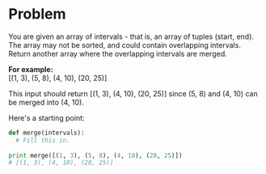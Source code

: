 # Problem

You are given an array of intervals - that is, an array of tuples (start, end). The array may not be sorted, and could contain overlapping intervals. Return another array where the overlapping intervals are merged.

**For example:**  
[(1, 3), (5, 8), (4, 10), (20, 25)]  

This input should return [(1, 3), (4, 10), (20, 25)] since (5, 8) and (4, 10) can be merged into (4, 10).

Here's a starting point:

```python
def merge(intervals):
  # Fill this in.
  
print merge([(1, 3), (5, 8), (4, 10), (20, 25)])
# [(1, 3), (4, 10), (20, 25)]
```